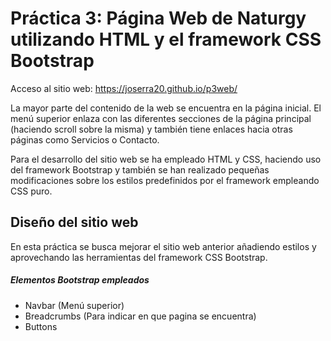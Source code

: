 # Práctica 3: Página Web de Naturgy utilizando HTML y el framework CSS Bootstrap
Acceso al sitio web: https://joserra20.github.io/p3web/

La mayor parte del contenido de la web se encuentra en la página inicial. El menú superior enlaza con las diferentes secciones de la página principal (haciendo scroll sobre la misma) y también tiene enlaces hacia otras páginas como Servicios o Contacto.

Para el desarrollo del sitio web se ha empleado HTML y CSS, haciendo uso del framework Bootstrap y también se han realizado pequeñas modificaciones sobre los estilos predefinidos por el framework empleando CSS puro.
## Diseño del sitio web
En esta práctica se busca mejorar el sitio web anterior añadiendo estilos y aprovechando las herramientas del framework CSS Bootstrap.
##### Elementos Bootstrap empleados
- Navbar (Menú superior)
- Breadcrumbs (Para indicar en que pagina se encuentra)
- Buttons
